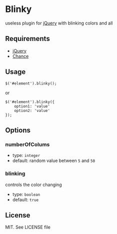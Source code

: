 # Blinky

useless plugin for [jQuery][1] with blinking colors and all


## Requirements

* [jQuery][1]
* [Chance][2]


## Usage

    $('#element').blinky();

or

    $('#element').blinky({
        option1: 'value'
        option2: 'value'
    });


## Options

### numberOfColums

* type: `integer`
* default: random value between `5` and `50`

### blinking

controls the color changing

* type: `boolean`
* default: `true`



## License

MIT. See LICENSE file




[1]: http://www.jquery.com
[2]: http://chancejs.com/